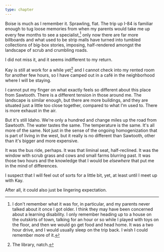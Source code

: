 ```yaml
---
type: chapter
---
```


Boise is much as I remember it. Sprawling, flat. The trip up I-84 is familiar enough to tug loose memories from when my parents would take me up every few months to see a specialist,[^specialist] only now there are far more billboards and what used to be strip malls have turned into tumbled collections of big-box stories, imposing, half-rendered amongst the landscape of scrub and crumbling roads.

I did not miss it, and it seems indifferent to my return.

Kay is still at work for a while yet[^work] and I cannot check into my rented room for another few hours, so I have camped out in a café in the neighborhood where I will be staying.

I cannot put my finger on what exactly feels so different about this place from Sawtooth. There is a different tension in those around me. The landscape is similar enough, but there are more buildings, and they are situated just a little too close together, compared to what I'm used to. There is more exhaust in the air. 

But it's still Idaho. We're only a hundred and change miles up the road from Sawtooth. The water tastes the same. The temperature is the same. It's all more of the same. Not just in the sense of the ongoing homogenization that is part of living in the west, but it really is no different than Sawtooth, other than it's bigger and more expensive.

It was the bus ride, perhaps. It was that liminal seat, half-reclined. It was the window with scrub grass and cows and small farms blurring past. It was those two hours and the knowledge that I would be *elsewhere* that put me in the mind of differences.

I suspect that I will feel out of sorts for a little bit, yet, at least until I meet up with Kay. 

After all, it could also just be lingering expectation.

[^specialist]: I don't remember what it was for, in particular, and my parents never talked about it once I got older. I think they may have been concerned about a learning disability. I only remember heading up to a house on the outskirts of town, talking for an hour or so while I played with toys on the floor, and then we would go get food and head home. It was a two hour drive, and I would usually sleep on the trip back. I wish I could remember more of it.

[^work]: The library, natch.
